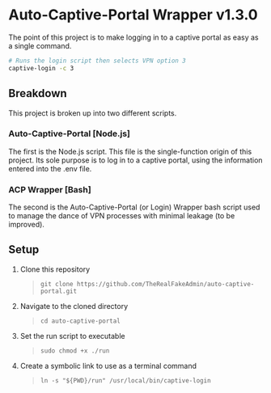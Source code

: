 # Auto-Captive-Portal Wrapper v1.3.0

The point of this project is to make logging in to a captive portal as easy as a single command.

```bash
# Runs the login script then selects VPN option 3
captive-login -c 3
```

## Breakdown

This project is broken up into two different scripts.

### Auto-Captive-Portal [Node.js]

The first is the Node.js script. This file is the single-function origin of this project. Its sole purpose is to log in to a captive portal, using the information entered into the .env file.

### ACP Wrapper [Bash]

The second is the Auto-Captive-Portal (or Login) Wrapper bash script used to manage the dance of VPN processes with minimal leakage (to be improved).

## Setup

1. Clone this repository
   > `git clone https://github.com/TheRealFakeAdmin/auto-captive-portal.git`
2. Navigate to the cloned directory
   > `cd auto-captive-portal`
3. Set the run script to executable
   > `sudo chmod +x ./run`
4. Create a symbolic link to use as a terminal command
   > `ln -s "${PWD}/run" /usr/local/bin/captive-login`
